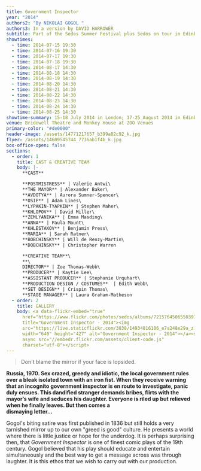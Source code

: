 ```yaml
---
title: Government Inspector
year: "2014"
authors2: "By NIKOLAI GOGOL "
authors3: In a version by DAVID HARROWER
subtitle: Part of the Sedos Summer Festival plus Sedos on tour in Edinburgh
showtimes:
  - time: 2014-07-15 19:30
  - time: 2014-07-16 19:30
  - time: 2014-07-17 19:30
  - time: 2014-07-18 19:30
  - time: 2014-08-17 14:30
  - time: 2014-08-18 14:30
  - time: 2014-08-19 14:30
  - time: 2014-08-20 14:30
  - time: 2014-08-21 14:30
  - time: 2014-08-22 14:30
  - time: 2014-08-23 14:30
  - time: 2014-08-24 14:30
  - time: 2014-08-25 14:30
showtime-summary: 15-18 July 2014 in London; 17-25 August 2014 in Edinburgh
venue: Bridewell Theatre and Monkey House at ZOO Venues
primary-color: "#de0000"
header-image: /assets/14771217657_b399a02c92_k.jpg
flyer: /assets/14609545744_7736ab1f4b_k.jpg
box-office-open: false
sections:
  - order: 1
    title: CAST & CREATIVE TEAM
    body: |-
      **CAST**

      **POSTMISTRESS** | Valerie Antwi\
      **THE MAYOR** | Alexander Baker\
      **AVDOTYA** | Aurora Sumner-Spencer\
      **OSIP** | Adam Lines\
      **LYPAKIN-TYAPKIN** | Stephen Maher\
      **KHLOPOV** | David Miller\
      **ZEMLYANIKA** | Emma Masding\
      **ANNA** | Paula Mount\
      **KHLESTAKOV** | Benjamin Press\
      **MARIA** | Sarah Ratner\
      **BOBCHINSKY** | Will de Renzy-Martin\
      **DOBCHINSKY** | Christopher Warren

      **CREATIVE TEAM**\
      **\
      DIRECTOR** | Zoe Thomas-Webb\
      **PRODUCER** | Kaytie Lee\
      **ASSISTANT PRODUCER** | Stephanie Urquhart\
      **PRODUCTION DESIGN / COSTUMES**  | Edith Webb\
      **SET DESIGN** | Crispin Thomas\
      **STAGE MANAGER** | Laura Graham-Matheson
  - order: 2
    title: GALLERY
    body: <a data-flickr-embed="true"
      href="https://www.flickr.com/photos/sedos/albums/72157645065503977"
      title="Government Inspector - 2014"><img
      src="https://live.staticflickr.com/3838/14934816186_e7a248e29a_z.jpg"
      width="640" height="427" alt="Government Inspector - 2014"></a><script
      async src="//embedr.flickr.com/assets/client-code.js"
      charset="utf-8"></script>
---
```

> Don't blame the mirror if your face is lopsided.

**Russia, 1970. Sex crazed, greedy and idiotic, the local government rules over a bleak isolated town with an iron fist. When they receive warning that an incognito government inspector is en route to investigate, panic duly ensues. This dandified stranger demands bribes, flirts with the mayor’s wife and seduces his daughter. Everyone is riled up but relieved when he finally leaves. But then comes a**\
**dismaying letter...**

Gogol's biting satire was first published in 1836 but still holds a very tarnished mirror up to our own "greed is good" culture. He presents a world where there is little justice or hope for the underdog. It is perhaps surprising then, that *Government Inspector* is one of finest comic plays of the 19th century. Gogol believed that his play should educate and entertain simultaneously and the best way to get a message across was through laughter. It is this ethos that we wish to carry out with our production.